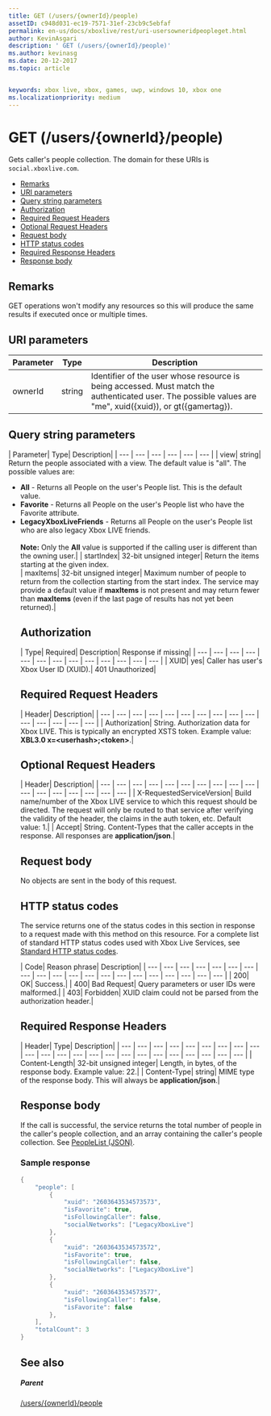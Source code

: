 ```yaml
---
title: GET (/users/{ownerId}/people)
assetID: c948d031-ec19-7571-31ef-23cb9c5ebfaf
permalink: en-us/docs/xboxlive/rest/uri-usersowneridpeopleget.html
author: KevinAsgari
description: ' GET (/users/{ownerId}/people)'
ms.author: kevinasg
ms.date: 20-12-2017
ms.topic: article


keywords: xbox live, xbox, games, uwp, windows 10, xbox one
ms.localizationpriority: medium
---
```



# GET (/users/{ownerId}/people)
Gets caller's people collection.
The domain for these URIs is `social.xboxlive.com`.

  * [Remarks](#ID4EV)
  * [URI parameters](#ID4E5)
  * [Query string parameters](#ID4EJB)
  * [Authorization](#ID4ERD)
  * [Required Request Headers](#ID4EZE)
  * [Optional Request Headers](#ID4EYF)
  * [Request body](#ID4E5G)
  * [HTTP status codes](#ID4EJH)
  * [Required Response Headers](#ID4EBBAC)
  * [Response body](#ID4ENCAC)

<a id="ID4EV"></a>


## Remarks

GET operations won't modify any resources so this will produce the same results if executed once or multiple times.

<a id="ID4E5"></a>


## URI parameters

| Parameter| Type| Description|
| --- | --- | --- |
| ownerId| string| Identifier of the user whose resource is being accessed. Must match the authenticated user. The possible values are "me", xuid({xuid}), or gt({gamertag}).|

<a id="ID4EJB"></a>


## Query string parameters

| Parameter| Type| Description|
| --- | --- | --- | --- | --- | --- |
| view| string| Return the people associated with a view. The default value is "all". The possible values are: <ul><li><b>All</b> - Returns all People on the user's People list. This is the default value.</li><li><b>Favorite</b> - Returns all People on the user's People list who have the Favorite attribute.</li><li><b>LegacyXboxLiveFriends</b> - Returns all People on the user's People list who are also legacy Xbox LIVE friends.</li></br>**Note:**  Only the **All** value is supported if the calling user is different than the owning user.|
| startIndex| 32-bit unsigned integer| Return the items starting at the given index.  
| maxItems| 32-bit unsigned integer| Maximum number of people to return from the collection starting from the start index. The service may provide a default value if <b>maxItems</b> is not present and may return fewer than <b>maxItems</b> (even if the last page of results has not yet been returned).|

<a id="ID4ERD"></a>


## Authorization

| Type| Required| Description| Response if missing|
| --- | --- | --- | --- | --- | --- | --- | --- | --- | --- | --- | --- | --- |
| XUID| yes| Caller has user's Xbox User ID (XUID).| 401 Unauthorized|

<a id="ID4EZE"></a>


## Required Request Headers

| Header| Description|
| --- | --- | --- | --- | --- | --- | --- | --- | --- | --- | --- | --- | --- | --- | --- |
| Authorization| String. Authorization data for Xbox LIVE. This is typically an encrypted XSTS token. Example value: <b>XBL3.0 x=&lt;userhash>;&lt;token></b>.|

<a id="ID4EYF"></a>


## Optional Request Headers

| Header| Description|
| --- | --- | --- | --- | --- | --- | --- | --- | --- | --- | --- | --- | --- | --- | --- | --- | --- |
| X-RequestedServiceVersion| Build name/number of the Xbox LIVE service to which this request should be directed. The request will only be routed to that service after verifying the validity of the header, the claims in the auth token, etc. Default value: 1.|
| Accept| String. Content-Types that the caller accepts in the response. All responses are <b>application/json</b>.|

<a id="ID4E5G"></a>


## Request body

No objects are sent in the body of this request.

<a id="ID4EJH"></a>


## HTTP status codes

The service returns one of the status codes in this section in response to a request made with this method on this resource. For a complete list of standard HTTP status codes used with Xbox Live Services, see [Standard HTTP status codes](../../additional/httpstatuscodes.md).

| Code| Reason phrase| Description|
| --- | --- | --- | --- | --- | --- | --- | --- | --- | --- | --- | --- | --- | --- | --- | --- | --- | --- | --- | --- |
| 200| OK| Success.|
| 400| Bad Request| Query parameters or user IDs were malformed.|
| 403| Forbidden| XUID claim could not be parsed from the authorization header.|

<a id="ID4EBBAC"></a>


## Required Response Headers

| Header| Type| Description|
| --- | --- | --- | --- | --- | --- | --- | --- | --- | --- | --- | --- | --- | --- | --- | --- | --- | --- | --- | --- | --- | --- | --- |
| Content-Length| 32-bit unsigned integer| Length, in bytes, of the response body. Example value: 22.|
| Content-Type| string| MIME type of the response body. This will always be <b>application/json</b>.|

<a id="ID4ENCAC"></a>


## Response body

If the call is successful, the service returns the total number of people in the caller's people collection, and an array containing the caller's people collection. See [PeopleList (JSON)](../../json/json-peoplelist.md).

<a id="ID4EZCAC"></a>


### Sample response


```cpp
{
    "people": [
        {
            "xuid": "2603643534573573",
            "isFavorite": true,
            "isFollowingCaller": false,
            "socialNetworks": ["LegacyXboxLive"]
        },
        {
            "xuid": "2603643534573572",
            "isFavorite": true,
            "isFollowingCaller": false,
            "socialNetworks": ["LegacyXboxLive"]
        },
        {
            "xuid": "2603643534573577",
            "isFollowingCaller": false,
            "isFavorite": false
        },
    ],
    "totalCount": 3
}

```


<a id="ID4EDDAC"></a>


## See also

<a id="ID4EFDAC"></a>


##### Parent

[/users/{ownerId}/people](uri-usersowneridpeople.md)

